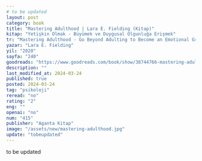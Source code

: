 ```yaml
---
# to be updated
layout: post
category: book
title: "Mastering Adulthood | Lara E. Fielding (Kitap)"
kitap: "Yetişkin Olmak - Büyümek ve Duygusal Olgunluğa Erişmek"
tr: "Mastering Adulthood - Go Beyond Adulting to Become an Emotional Grown-Up"
yazar: "Lara E. Fielding"
yil: "2020"
sayfa: "240"
goodreads: "https://www.goodreads.com/book/show/38744766-mastering-adulthood"
description: ""
last_modified_at: 2024-03-24
published: true
posted: 2024-03-24
tag: "psikoloji"
reread: "no"
rating: "2"
eng: ""
openai: "no"
num: "415"
publisher: "Aganta Kitap"
image: "/assets/new/mastering-adulthood.jpg"
update: "tobeupdated"
---
```


to be updated
